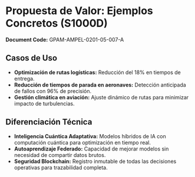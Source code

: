 # Propuesta de Valor: Ejemplos Concretos (S1000D)

**Document Code:** GPAM-AMPEL-0201-05-007-A

## Casos de Uso

- **Optimización de rutas logísticas:** Reducción del 18% en tiempos de entrega.
- **Reducción de tiempos de parada en aeronaves:** Detección anticipada de fallos con 96% de precisión.
- **Gestión climática en aviación:** Ajuste dinámico de rutas para minimizar impacto de turbulencias.

## Diferenciación Técnica

- **Inteligencia Cuántica Adaptativa:** Modelos híbridos de IA con computación cuántica para optimización en tiempo real.
- **Autoaprendizaje Federado:** Capacidad de mejorar modelos sin necesidad de compartir datos brutos.
- **Seguridad Blockchain:** Registro inmutable de todas las decisiones operativas para trazabilidad completa.
